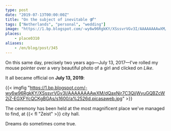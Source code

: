 ```yaml
---
type: post
date: "2019-07-13T00:00:00Z"
title: "On the subject of inevitable ⚤"
tags: ["Netherlands", "personal", "wedding"]
image: "https://1.bp.blogspot.com/-wy6w96RgkKY/XSssvrVGv3I/AAAAAAAAwXM/dQaxNjr7C3QjjWyuGQBZcW2jZ-EGXFYcQCKgBGAs/s1600/a%2526d.picasaweb.jpg"
places:
    - place0310
aliases:
    - /en/blog/post/345
---
```


On this same day, precisely two years ago—July 13, 2017—I've rolled my mouse pointer over a very beautiful photo of a girl and clicked on *Like*.

<!--more-->

It all became official on **July 13, 2019**:

{{< imgfig "https://1.bp.blogspot.com/-wy6w96RgkKY/XSssvrVGv3I/AAAAAAAAwXM/dQaxNjr7C3QjjWyuGQBZcW2jZ-EGXFYcQCKgBGAs/s1600/a%2526d.picasaweb.jpg" >}}

The ceremony has been held at the most magnificent place we've managed to find, at {{< fl "Zeist" >}} city hall.

Dreams do sometimes come true.
